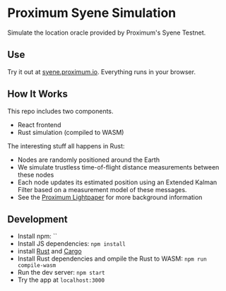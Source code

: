 # Proximum Syene Simulation
Simulate the location oracle provided by Proximum's Syene Testnet.

## Use
Try it out at [syene.proximum.io](https://syene.proximum.io). Everything runs in your browser.

## How It Works
This repo includes two components.
* React frontend
* Rust simulation (compiled to WASM)

The interesting stuff all happens in Rust:
* Nodes are randomly positioned around the Earth
* We simulate trustless time-of-flight distance measurements between these nodes
* Each node updates its estimated position using an Extended Kalman Filter based on a measurement model of these messages.
* See the [Proximum Lightpaper](https://proximum.xyz/proximum-lightpaper.pdf) for more background information

## Development
* Install npm: ``
* Install JS dependencies: `npm install`
* install [Rust](https://www.rust-lang.org/tools/install) and [Cargo](https://doc.rust-lang.org/cargo/getting-started/installation.html) 
* Install Rust dependencies and ompile the Rust to WASM: `npm run compile-wasm`
* Run the dev server: `npm start`
* Try the app at `localhost:3000`



